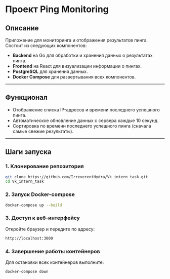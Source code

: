 # Проект Ping Monitoring

## Описание
Приложение для мониторинга и отображения результатов пинга. Состоит из следующих компонентов:
- **Backend** на Go для обработки и хранения данных о результатах пинга.
- **Frontend** на React для визуализации информации о пингах.
- **PostgreSQL** для хранения данных.
- **Docker Compose** для развертывания всех компонентов.

---

## Функционал
- Отображение списка IP-адресов и времени последнего успешного пинга.
- Автоматическое обновление данных с сервера каждые 10 секунд.
- Сортировка по времени последнего успешного пинга (сначала самые свежие результаты).

---

## Шаги запуска

### 1. **Клонирование репозитория**
```bash
git clone https://github.com/IrreverentHydra/Vk_intern_task.git
cd Vk_intern_task
```
### 2. **Запуск Docker-compose**
```bash
docker-compose up --build
```

### 3. **Доступ к веб-интерфейсу**
Откройте браузер и передите по адресу:
```bash
http://localhost:3000
```

### 4. **Завершение работы контейнеров**
Для остановки всех контейнеров выполните:
```bash
docker-compose down
```